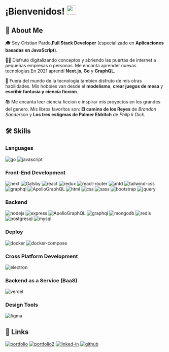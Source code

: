# ¡Bienvenidos! <img src="https://media.giphy.com/media/hvRJCLFzcasrR4ia7z/giphy.gif" width="29px">

## 🚀 About Me

🎓 Soy Cristian Pardo,**Full Stack Developer** (especializado en **Aplicaciones basadas en JavaScript**).

👨‍💻 Disfruto digitalizando conceptos y abriendo las puertas de internet a pequeñas empresas o personas.  Me encanta aprender nuevas tecnologias.En 2021 aprendí **Next.js**, **Go** y **GraphQL**.

🎸 Fuera del mundo de la tecnología tambien disfruto de mis otras habilidades. Mis hobbies van desde el **modelismo**, **crear juegos de mesa** y **escribir fantasia y ciencia ficcion**.

📚 Me encanta leer ciencia ficcion e inspirar mis proyectos en los grandes del genero. Mis libros favoritos son: **El camino de los Reyes** de _Brandon Sanderson_ y **Los tres estigmas de Palmer Eldritch** de _Philp k Dick_.

## 🛠️ Skills

### Languages

![go](https://img.shields.io/badge/Go-3178C6?style=for-the-badge&logo=go&logoColor=white)
![javascript](https://img.shields.io/badge/JavaScript-323330?style=for-the-badge&logo=javascript&logoColor=F7DF1E)

### Front-End Development

![next](https://img.shields.io/badge/Next-000000?style=for-the-badge&logo=nextdotjs&logoColor=FFFFFF)
![Gatsby](https://img.shields.io/badge/Gatsby-663399?style=for-the-badge&logo=Gatsby&logoColor=FFFFFF)
![react](https://img.shields.io/badge/React-20232A?style=for-the-badge&logo=react&logoColor=61DAFB)
![redux](https://img.shields.io/badge/Redux-593D88?style=for-the-badge&logo=redux&logoColor=white)
![react-router](https://img.shields.io/badge/React_Router-CA4245?style=for-the-badge&logo=react-router&logoColor=white)
![antd](https://img.shields.io/badge/AntDesign-0170FE?style=for-the-badge&logo=AntDesign&logoColor=white)
![tailwind-css](https://img.shields.io/badge/tailwind_css-06B6D4?style=for-the-badge&logo=tailwind-css&logoColor=white)
![graphql](https://img.shields.io/badge/GraphQL-E434AA?style=for-the-badge&logo=graphql&logoColor=white)
![ApolloGraphQL](https://img.shields.io/badge/ApolloGraphQL-311C87?style=for-the-badge&logo=ApolloGraphQL&logoColor=white)
![html](https://img.shields.io/badge/HTML5-E34F26?style=for-the-badge&logo=html5&logoColor=white)
![css](https://img.shields.io/badge/CSS3-1572B6?style=for-the-badge&logo=css3&logoColor=white)
![sass](https://img.shields.io/badge/SASS-CC6699?style=for-the-badge&logo=sass&logoColor=white)
![bootstrap](https://img.shields.io/badge/Bootstrap-563D7C?style=for-the-badge&logo=bootstrap&logoColor=white)
![jquery](https://img.shields.io/badge/jQuery-0769AD?style=for-the-badge&logo=jquery&logoColor=white)

### Backend

![nodejs](https://img.shields.io/badge/Node.js-339933?style=for-the-badge&logo=Node.js&logoColor=white)
![express](https://img.shields.io/badge/Express-339999?style=for-the-badge&logo=Express&logoColor=white)
![ApolloGraphQL](https://img.shields.io/badge/ApolloGraphQL-311C87?style=for-the-badge&logo=ApolloGraphQL&logoColor=white)
![graphql](https://img.shields.io/badge/GraphQL-E434AA?style=for-the-badge&logo=graphql&logoColor=white)
![mongodb](https://img.shields.io/badge/MongoDB-47A248?style=for-the-badge&logo=MongoDB&logoColor=white)
![redis](https://img.shields.io/badge/Redis-DC382D?style=for-the-badge&logo=Redis&logoColor=white)
![postgresql](https://img.shields.io/badge/PostgreSQL-4169E1?style=for-the-badge&logo=PostgreSQL&logoColor=white)
![mysql](https://img.shields.io/badge/MySQL-4479A1?style=for-the-badge&logo=MySQL&logoColor=white)

### Deploy

![docker](https://img.shields.io/badge/Docker-2496ED?style=for-the-badge&logo=Docker&logoColor=white)
![docker-compose](https://img.shields.io/badge/Docker-DB7093?style=for-the-badge&logo=Docker&logoColor=white)

### Cross Platform Development

![electron](https://img.shields.io/badge/Electron-2C2E3B?style=for-the-badge&logo=electron&logoColor=white)

### Backend as a Service (BaaS)

![vercel](https://img.shields.io/badge/Vercel-000000?style=for-the-badge&logo=Vercel&logoColor=white)


### Design Tools

![figma](https://img.shields.io/badge/figma-000000?style=for-the-badge&logo=figma&logoColor=white)


## 🔗 Links

[![portfolio](https://img.shields.io/badge/Portfolio-5340ff?style=for-the-badge&logo=Google-chrome&logoColor=white)](https://cristianpardo.vercel.app/)
[![portfolio2](https://img.shields.io/badge/Portfolio_Tematico-5340ff?style=for-the-badge&logo=Google-chrome&logoColor=white)](https://cristianpardocasanova.vercel.app/)
[![linked-in](https://img.shields.io/badge/Linked_In-0077B5?style=for-the-badge&logo=LinkedIn&logoColor=white)](https://www.linkedin.com/in/cristian-pardo-casanova-a60251138/)
[![github](https://img.shields.io/badge/GitHub-000000?style=for-the-badge&logo=GitHub&logoColor=white)](https://github.com/BelicStorm/BelicStorm)
